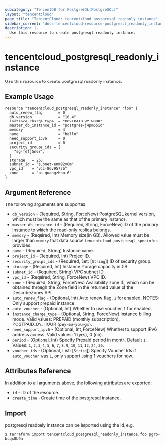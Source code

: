 ```yaml
---
subcategory: "TencentDB for PostgreSQL(PostgreSQL)"
layout: "tencentcloud"
page_title: "TencentCloud: tencentcloud_postgresql_readonly_instance"
sidebar_current: "docs-tencentcloud-resource-postgresql_readonly_instance"
description: |-
  Use this resource to create postgresql readonly instance.
---
```


# tencentcloud_postgresql_readonly_instance

Use this resource to create postgresql readonly instance.

## Example Usage

```hcl
resource "tencentcloud_postgresql_readonly_instance" "foo" {
  auto_renew_flag       = 0
  db_version            = "10.4"
  instance_charge_type  = "POSTPAID_BY_HOUR"
  master_db_instance_id = "postgres-j4pm65id"
  memory                = 4
  name                  = "hello"
  need_support_ipv6     = 0
  project_id            = 0
  security_groups_ids = [
    "sg-fefj5n6r",
  ]
  storage   = 250
  subnet_id = "subnet-enm92y0m"
  vpc_id    = "vpc-86v957zb"
  zone      = "ap-guangzhou-6"
}
```

## Argument Reference

The following arguments are supported:

* `db_version` - (Required, String, ForceNew) PostgreSQL kernel version, which must be the same as that of the primary instance.
* `master_db_instance_id` - (Required, String, ForceNew) ID of the primary instance to which the read-only replica belongs.
* `memory` - (Required, Int) Memory size(in GB). Allowed value must be larger than `memory` that data source `tencentcloud_postgresql_specinfos` provides.
* `name` - (Required, String) Instance name.
* `project_id` - (Required, Int) Project ID.
* `security_groups_ids` - (Required, Set: [`String`]) ID of security group.
* `storage` - (Required, Int) Instance storage capacity in GB.
* `subnet_id` - (Required, String) VPC subnet ID.
* `vpc_id` - (Required, String, ForceNew) VPC ID.
* `zone` - (Required, String, ForceNew) Availability zone ID, which can be obtained through the Zone field in the returned value of the DescribeZones API.
* `auto_renew_flag` - (Optional, Int) Auto renew flag, `1` for enabled. NOTES: Only support prepaid instance.
* `auto_voucher` - (Optional, Int) Whether to use voucher, `1` for enabled.
* `instance_charge_type` - (Optional, String, ForceNew) instance billing mode. Valid values: PREPAID (monthly subscription), POSTPAID_BY_HOUR (pay-as-you-go).
* `need_support_ipv6` - (Optional, Int, ForceNew) Whether to support IPv6 address access. Valid values: 1 (yes), 0 (no).
* `period` - (Optional, Int) Specify Prepaid period in month. Default `1`. Values: `1`, `2`, `3`, `4`, `5`, `6`, `7`, `8`, `9`, `10`, `11`, `12`, `24`, `36`.
* `voucher_ids` - (Optional, List: [`String`]) Specify Voucher Ids if `auto_voucher` was `1`, only support using 1 vouchers for now.

## Attributes Reference

In addition to all arguments above, the following attributes are exported:

* `id` - ID of the resource.
* `create_time` - Create time of the postgresql instance.


## Import

postgresql readonly instance can be imported using the id, e.g.

```
$ terraform import tencentcloud_postgresql_readonly_instance.foo pgro-bcqx8b9a
```

